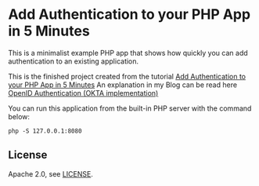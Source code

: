 # Add Authentication to your PHP App in 5 Minutes

This is a minimalist example PHP app that shows how quickly you can add authentication to an existing application.

This is the finished project created from the tutorial [Add Authentication to your PHP App in 5 Minutes](https://developer.okta.com/blog/2018/07/09/five-minute-php-app-auth)
An explanation in my Blog can be read here [OpenID Authentication (OKTA implementation)](https://inside-out.xyz/technology/openid-authentication-okta-implementation.html)

You can run this application from the built-in PHP server with the command below:

```
php -S 127.0.0.1:8080
```

## License

Apache 2.0, see [LICENSE](LICENSE).
